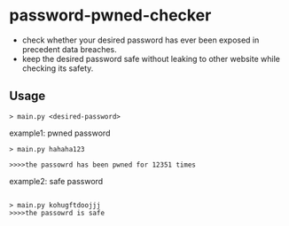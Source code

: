 # password-pwned-checker
- check whether your desired password has ever been exposed in precedent data breaches. 
- keep the desired password safe without leaking to other website while checking its safety.


## Usage
```
> main.py <desired-password>
```

example1: pwned password
```
> main.py hahaha123

>>>>the passowrd has been pwned for 12351 times
```

example2: safe password
```

> main.py kohugftdoojjj
>>>>the passowrd is safe
```
